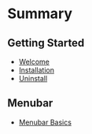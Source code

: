 # Summary

## Getting Started

* [Welcome](README.md)
* [Installation](README.md)
* [Uninstall](uninstall.md)

## Menubar

* [Menubar Basics](menubar.md)

